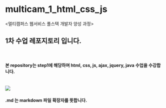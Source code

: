 # multicam_1_html_css_js
&lt;멀티캠퍼스 웹서비스 풀스택 개발자 양성 과정>
<br>
## 1차 수업 레포지토리 입니다.
<br>

#### 본 repository는 step1에 해당하며 html, css, js, ajax, jquery, java 수업을 수강합니다.

<br>
<img src="https://event.multicampus.com/backend/images/promotion/PR010149/pc/visual-06.png">


#### .md 는 markdown 파일 확장자를 뜻합니다.
